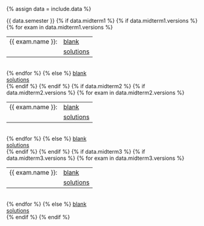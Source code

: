 {% assign data = include.data %}
<tr>
	<td>{{ data.semester }}</td>
	<td> 
    {% if data.midterm1 %}
	{% if data.midterm1.versions %}
		{% for exam in data.midterm1.versions %}
		<table class="inner"><tr><td>{{ exam.name }}:</td><td><a href="{{ data.home }}/{{ exam.blank }}">blank</a></td></tr>
			<tr><td></td><td><a href="{{ data.home }}/{{ exam.solutions }}">solutions</a></td></tr>
		</table><br>
		{% endfor %}
	{% else %}
		<a href="{{ data.home }}/{{ data.midterm1.blank }}">blank</a><br>
		<a href="{{ data.home }}/{{ data.midterm1.solutions }}">solutions</a><br>
	{% endif %}	
	{% endif %}	
	</td>
	<td> 
    {% if data.midterm2 %}
	{% if data.midterm2.versions %}
		{% for exam in data.midterm2.versions %}		
		<table class="inner"><tr><td>{{ exam.name }}:</td><td><a href="{{ data.home }}/{{ exam.blank }}">blank</a></td></tr>
			<tr><td></td><td><a href="{{ data.home }}/{{ exam.solutions }}">solutions</a></td></tr>
		</table><br>
		{% endfor %}
	{% else %}
		<a href="{{ data.home }}/{{ data.midterm2.blank }}">blank</a><br>
		<a href="{{ data.home }}/{{ data.midterm2.solutions }}">solutions</a><br>
	{% endif %}	
	{% endif %}	
	</td>
	<td> 
    {% if data.midterm3 %}
	{% if data.midterm3.versions %}
		{% for exam in data.midterm3.versions %}		
		<table class="inner"><tr><td>{{ exam.name }}:</td><td><a href="{{ data.home }}/{{ exam.blank }}">blank</a></td></tr>
			<tr><td></td><td><a href="{{ data.home }}/{{ exam.solutions }}">solutions</a></td></tr>
		</table><br>
		{% endfor %}
	{% else %}
		<a href="{{ data.home }}/{{ data.midterm3.blank }}">blank</a><br>
		<a href="{{ data.home }}/{{ data.midterm3.solutions }}">solutions</a><br>
	{% endif %}	
	{% endif %}	
	</td>
</tr>
